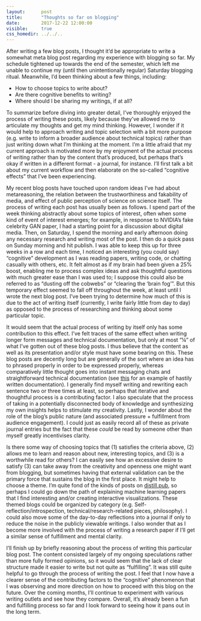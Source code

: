 ```yaml
---
layout:      post
title:       "Thoughts so far on blogging"
date:        2017-12-22 12:00:00 
visible:     true
css_homedir: ../../..
---
```


After writing a few blog posts, I thought it’d be appropriate to write a somewhat meta blog post regarding my experience with blogging so far. My schedule tightened up towards the end of the semester, which left me unable to continue my (until then unintentionally regular) Saturday blogging ritual. Meanwhile, I’d been thinking about a few things, including:

* How to choose topics to write about?
* Are there cognitive benefits to writing?
* Where should I be sharing my writings, if at all?

To summarize before diving into greater detail, I’ve thoroughly enjoyed the process of writing these posts, likely because they’ve allowed me to articulate my thoughts and get my mind thinking. However, I wonder if it would help to approach writing and topic selection with a bit more purpose (e.g. write to inform a broader audience about technical topics) rather than just writing down what I’m thinking at the moment. I’m a little afraid that my current approach is motivated more by my enjoyment of the actual process of writing rather than by the content that’s produced, but perhaps that’s okay if written in a different format - a journal, for instance. I’ll first talk a bit about my current workflow and then elaborate on the so-called “cognitive effects” that I’ve been experiencing.

My recent blog posts have touched upon random ideas I’ve had about metareasoning, the relation between the trustworthiness and fakability of media, and effect of public perception of science on science itself. The process of writing each post has usually been as follows. I spend part of the week thinking abstractly about some topics of interest, often when some kind of event of interest emerges; for example, in response to NVIDIA’s fake celebrity GAN paper, I had a starting point for a discussion about digital media. Then, on Saturday, I spend the morning and early afternoon doing any necessary research and writing most of the post. I then do a quick pass on Sunday morning and hit publish. I was able to keep this up for three weeks in a row and each time, I noticed an interesting (you could say) “cognitive” development as I was reading papers, writing code, or chatting casually with others, etc. It felt almost as if my brain had been given a 25% boost, enabling me to process complex ideas and ask thoughtful questions with much greater ease than I was used to; I suppose this could also be referred to as “dusting off the cobwebs” or “clearing the ‘brain fog’”. But this temporary effect seemed to fall off throughout the week, at least until I wrote the next blog post. I’ve been trying to determine how much of this is due to the act of writing itself (currently, I write fairly little from day to day) as opposed to the process of researching and thinking about some particular topic.

It would seem that the actual process of writing by itself only has some contribution to this effect. I’ve felt traces of the same effect when writing longer form messages and technical documentation, but only at most “¼” of what I’ve gotten out of these blog posts. I thus believe that the content as well as its presentation and/or style must have some bearing on this. These blog posts are decently long but are generally of the sort where an idea has to phrased properly in order to be expressed properly, whereas comparatively little thought goes into instant messaging chats and straightforward technical documentation (see [this](https://github.com/giulio-zhou/viz_conv_layers) for an example of hastily written documentation). I generally find myself writing and rewriting each sentence two or three times at least, so perhaps that iterative and thoughtful process is a contributing factor. I also speculate that the process of taking in a potentially disconnected body of knowledge and synthesizing my own insights helps to stimulate my creativity. Lastly, I wonder about the role of the blog’s public nature (and associated pressure + fulfillment from audience engagement). I could just as easily record all of these as private journal entries but the fact that these _could_ be read by someone other than myself greatly incentivises clarity.

Is there some way of choosing topics that (1) satisfies the criteria above, (2) allows me to learn and reason about new, interesting topics, and (3) is a worthwhile read for others? I can easily see how an excessive desire to satisfy (3) can take away from the creativity and openness one might want from blogging, but sometimes having that external validation can be the primary force that sustains the blog in the first place. It might help to choose a theme. I’m quite fond of the kinds of posts on [distill.pub](https://distill.pub/), so perhaps I could go down the path of explaining machine learning papers that I find interesting and/or creating interactive visualizations. These themed blogs could be organized by category (e.g. Self-reflection/introspection, technical/research-related pieces, philosophy). I could also move some of the day-to-day reflections into a journal if only to reduce the noise in the publicly viewable writings. I also wonder that as I become more involved with the process of writing a research paper if I’ll get a similar sense of fulfillment and mental clarity.

I’ll finish up by briefly reasoning about the process of writing this particular blog post. The content consisted largely of my ongoing speculations rather than more fully formed opinions, so it would seem that the lack of clear structure made it easier to write but not quite as “fulfilling”. It was still quite helpful to go through the process of writing the post. I feel that I now have a clearer sense of the contributing factors to the “cognitive” phenomenon that I was observing and more direction on how to proceed with this blog on the future. Over the coming months, I’ll continue to experiment with various writing outlets and see how they compare. Overall, it’s already been a fun and fulfilling process so far and I look forward to seeing how it pans out in the long term.
